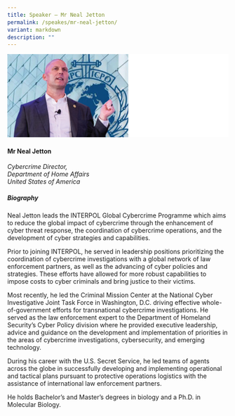 ```yaml
---
title: Speaker – Mr Neal Jetton
permalink: /speakes/mr-neal-jetton/
variant: markdown
description: ""
---
```

![](/images/2025%20speakers/Neal.png)
#### **Mr Neal Jetton**

*Cybercrime Director, <br>Department of Home Affairs<br>United States of America*

##### **Biography**
Neal Jetton leads the INTERPOL Global Cybercrime Programme which aims to reduce the global impact of cybercrime through the enhancement of cyber threat response, the coordination of cybercrime operations, and the development of cyber strategies and capabilities.

Prior to joining INTERPOL, he served in leadership positions prioritizing the coordination of cybercrime investigations with a global network of law enforcement partners, as well as the advancing of cyber policies and strategies. These efforts have allowed for more robust capabilities to impose costs to cyber criminals and bring justice to their victims.

Most recently, he led the Criminal Mission Center at the National Cyber Investigative Joint Task Force in Washington, D.C. driving effective whole-of-government efforts for transnational cybercrime investigations. He served as the law enforcement expert to the Department of Homeland Security’s Cyber Policy division where he provided executive leadership, advice and guidance on the development and implementation of priorities in the areas of cybercrime investigations, cybersecurity, and emerging technology.

During his career with the U.S. Secret Service, he led teams of agents across the globe in successfully developing and implementing operational and tactical plans pursuant to protective operations logistics with the assistance of international law enforcement partners.

He holds Bachelor’s and Master’s degrees in biology and a Ph.D. in Molecular Biology.